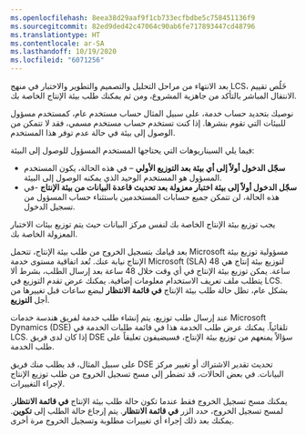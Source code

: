 ```yaml
---
ms.openlocfilehash: 8eea38d29aaf9f1cb733ecfbdbe5c758451136f9
ms.sourcegitcommit: 82ed9ded42c47064c90ab6fe717893447cd48796
ms.translationtype: HT
ms.contentlocale: ar-SA
ms.lasthandoff: 10/19/2020
ms.locfileid: "6071256"
---
```

بعد الانتهاء من مراحل التحليل والتصميم والتطوير والاختبار في منهج LCS، خَلُص تقييم الانتقال المباشر بالتأكد من جاهزية المشروع، ومن ثم يمكنك طلب بيئة الإنتاج الخاصة بك.

نوصيك بتحديد حساب خدمة، على سبيل المثال حساب مستخدم عام، كمستخدم مسؤول للبيئات التي تقوم بنشرها. إذا كنت تستخدم حساب مستخدم مسمي، فقد لا تتمكن من الوصول إلى بيئة في حالة عدم توفر هذا المستخدم. 

فيما يلي السيناريوهات التي يحتاجها المستخدم المسؤول للوصول إلى البيئة:

- **سجّل الدخول أولاً إلى أي بيئة بعد التوزيع الأولي** – في هذه الحالة، يكون المستخدم المسؤول هو المستخدم الوحيد الذي يمكنه الوصول إلى البيئة.
- **سجّل الدخول أولاً إلى بيئة اختبار معزولة بعد تحديث قاعدة البيانات من بيئة الإنتاج** -في هذه الحالة، لن تتمكن جميع حسابات المستخدمين باستثناء حساب المسؤول من تسجيل الدخول.

يجب توزيع بيئة الإنتاج الخاصة بك لنفس مركز البيانات حيث يتم توزيع بيئات الاختبار المعزولة الخاصة بك.

بعد قيامك بتسجيل الخروج من طلب بيئة الإنتاج، تتحمل Microsoft مسؤولية توزيع بيئة الإنتاج نيابة عنك. تُعد اتفاقية مستوى خدمة Microsoft (SLA) لتوزيع بيئة إنتاج هي 48 ساعة. يمكن توزيع بيئة الإنتاج في أي وقت خلال 48 ساعة بعد إرسال الطلب، بشرط ألا يتطلب ملف تعريف الاستخدام معلومات إضافية. يمكنك عرض تقدم التوزيع في LCS. بشكل عام، تظل حالة طلب بيئة الإنتاج **في قائمة الانتظار** لبضع ساعات قبل تغييرها من أجل **التوزيع**.

عند إرسال طلب توزيع، يتم إنشاء طلب خدمة لفريق هندسة خدمات Microsoft Dynamics (DSE) تلقائياً. يمكنك عرض طلب الخدمة هذا في قائمة طلبات الخدمة في LCS. إذا كان لدى فريق DSE سؤالاً يمنعهم من توزيع بيئة الإنتاج، فسيضيفون تعليقاً على طلب الخدمة. 

على سبيل المثال، قد يطلب منك فريق DSE تحديث تقدير الاشتراك أو تغيير مركز البيانات. في بعض الحالات، قد تضطر إلى مسح تسجيل الخروج من طلب توزيع الإنتاج لإجراء التغييرات. 

يمكنك مسح تسجيل الخروج فقط عندما تكون حالة طلب بيئة الإنتاج **في قائمة الانتظار**. لمسح تسجيل الخروج، حدد الزر **في قائمة الانتظار**. يتم إرجاع حالة الطلب إلى **تكوين**. يمكنك بعد ذلك إجراء أي تغييرات مطلوبة وتسجيل الخروج مرة أخرى.


